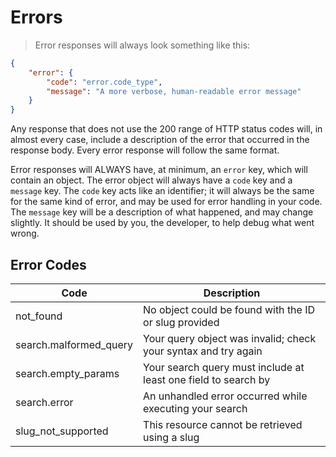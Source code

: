 # Errors
> Error responses will always look something like this:

```json
{
    "error": {
        "code": "error.code_type",
        "message": "A more verbose, human-readable error message"
    }
}
```

Any response that does not use the 200 range of HTTP status codes will, in almost every case, include a description
of the error that occurred in the response body. Every error response will follow the same format.

Error responses will ALWAYS have, at minimum, an `error` key, which will contain an object. The error object will always
have a `code` key and a `message` key. The `code` key acts like an identifier; it will always be the same for the same
kind of error, and may be used for error handling in your code. The `message` key will be a description of what happened,
and may change slightly. It should be used by you, the developer, to help debug what went wrong.

## Error Codes
Code | Description
---- | -----------
not_found | No object could be found with the ID or slug provided
search.malformed_query | Your query object was invalid; check your syntax and try again
search.empty_params | Your search query must include at least one field to search by
search.error | An unhandled error occurred while executing your search
slug_not_supported | This resource cannot be retrieved using a slug

